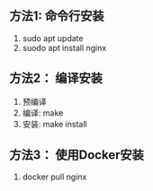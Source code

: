 ## 方法1: 命令行安装
1. sudo apt update    
2. suodo apt install nginx    
## 方法2： 编译安装
1. 预编译    
2. 编译: 
make    
3. 安装: 
make install    
## 方法3： 使用Docker安装    
1. docker pull nginx 
